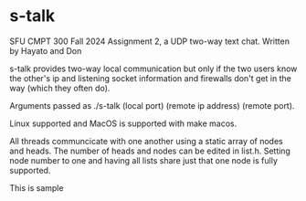 # s-talk

SFU CMPT 300 Fall 2024 Assignment 2, a UDP two-way text chat.
Written by Hayato and Don

s-talk provides two-way local communication but only if the two
users know the other's ip and listening socket information
and firewalls don't get in the way (which they often do).

Arguments passed as ./s-talk (local port) (remote ip address) (remote port).

Linux supported and MacOS is supported with make macos.

All threads communcicate with one another using a static array of nodes and heads.
The number of heads and nodes can be edited in list.h.
Setting node number to one and having all lists share just that one node
is fully supported.

This is sample
